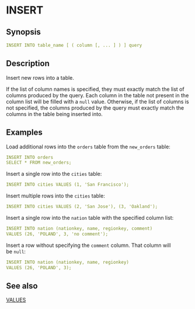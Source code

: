 # INSERT

## Synopsis

```yaml
INSERT INTO table_name [ ( column [, ... ] ) ] query
```

## Description

Insert new rows into a table.

If the list of column names is specified, they must exactly match the list of columns produced by the query. Each column in the table not present in the column list will be filled with a `null` value. Otherwise, if the list of columns is not specified, the columns produced by the query must exactly match the columns in the table being inserted into.

## Examples

Load additional rows into the `orders` table from the `new_orders` table:

```yaml
INSERT INTO orders
SELECT * FROM new_orders;
```

Insert a single row into the `cities` table:

```yaml
INSERT INTO cities VALUES (1, 'San Francisco');
```

Insert multiple rows into the `cities` table:

```yaml
INSERT INTO cities VALUES (2, 'San Jose'), (3, 'Oakland');
```

Insert a single row into the `nation` table with the specified column list:

```yaml
INSERT INTO nation (nationkey, name, regionkey, comment)
VALUES (26, 'POLAND', 3, 'no comment');
```

Insert a row without specifying the `comment` column. That column will be `null`:

```yaml
INSERT INTO nation (nationkey, name, regionkey)
VALUES (26, 'POLAND', 3);
```

## See also

[VALUES](./values.md)